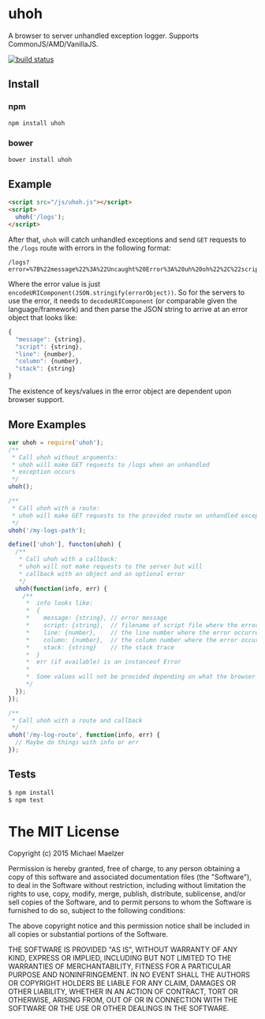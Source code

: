 uhoh
====

A browser to server unhandled exception logger. Supports CommonJS/AMD/VanillaJS.

[![build status](https://secure.travis-ci.org/mmaelzer/uhoh.png)](http://travis-ci.org/mmaelzer/uhoh)

Install
-------

### npm

```bash
npm install uhoh
```

### bower

```bash
bower install uhoh
```

Example
-------
```html
<script src="/js/uhoh.js"></script>
<script>
  uhoh('/logs');
</script>
```
After that, `uhoh` will catch unhandled exceptions and send `GET` requests to the `/logs` route with errors in the following format:
```
/logs?error=%7B%22message%22%3A%22Uncaught%20Error%3A%20uh%20oh%22%2C%22script%22%3A%22http%3A%2F%2Flocalhost%3A3000%2F%22%2C%22line%22%3A3%2C%22column%22%3A9%2C%22stack%22%3A%22Error%3A%20uh%20oh%5Cn%20%20%20%20at%20http%3A%2F%2Flocalhost%3A3000%2F%3A3%3A9%5Cn%20%20%20%20at%20http%3A%2F%2Flocalhost%3A3000%2F%3A4%3A3%22%7D
```
Where the error value is just `encodeURIComponent(JSON.stringify(errorObject))`. So for the servers to use the error, it needs to `decodeURIComponent` (or comparable given the language/framework) and then parse the JSON string to arrive at an error object that looks like:
```javascript
{
  "message": {string},
  "script": {string},
  "line": {number},
  "column": {number},
  "stack": {string}  
}
```

The existence of keys/values in the error object are dependent upon browser support.


More Examples
-------------
```javascript
var uhoh = require('uhoh');
/**
 * Call uhoh without arguments:
 * uhoh will make GET requests to /logs when an unhandled
 * exception occurs
 */
uhoh();
```

```javascript
/**
 * Call uhoh with a route:
 * uhoh will make GET requests to the provided route on unhandled exceptions
 */
uhoh('/my-logs-path');
```

```javascript
define(['uhoh'], functon(uhoh) {
  /**
   * Call uhoh with a callback:
   * uhoh will not make requests to the server but will
   * callback with an object and an optional error
   */
  uhoh(function(info, err) {
    /**
     *  info looks like:
     *  {
     *    message: {string}, // error message
     *    script: {string},  // filename of script file where the error occurred
     *    line: {number},    // the line number where the error occurred
     *    column: {number},  // the column number where the error occurred
     *    stack: {string}    // the stack trace
     *  }
     *  err (if available) is an instanceof Error
     *  
     *  Some values will not be provided depending on what the browser supports
     */
  });
});
```

```javascript
/**
 * Call uhoh with a route and callback
 */
uhoh('/my-log-route', function(info, err) {
  // Maybe do things with info or err
});
```


Tests
-----
```bash
$ npm install
$ npm test
```

The MIT License
===============

Copyright (c) 2015 Michael Maelzer

Permission is hereby granted, free of charge, to any person obtaining a copy
of this software and associated documentation files (the "Software"), to deal
in the Software without restriction, including without limitation the rights
to use, copy, modify, merge, publish, distribute, sublicense, and/or sell
copies of the Software, and to permit persons to whom the Software is
furnished to do so, subject to the following conditions:

The above copyright notice and this permission notice shall be included in
all copies or substantial portions of the Software.

THE SOFTWARE IS PROVIDED "AS IS", WITHOUT WARRANTY OF ANY KIND, EXPRESS OR
IMPLIED, INCLUDING BUT NOT LIMITED TO THE WARRANTIES OF MERCHANTABILITY,
FITNESS FOR A PARTICULAR PURPOSE AND NONINFRINGEMENT. IN NO EVENT SHALL THE
AUTHORS OR COPYRIGHT HOLDERS BE LIABLE FOR ANY CLAIM, DAMAGES OR OTHER
LIABILITY, WHETHER IN AN ACTION OF CONTRACT, TORT OR OTHERWISE, ARISING FROM,
OUT OF OR IN CONNECTION WITH THE SOFTWARE OR THE USE OR OTHER DEALINGS IN
THE SOFTWARE.

